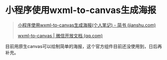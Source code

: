 

# 小程序使用wxml-to-canvas生成海报

> [小程序使用wxml-to-canvas生成海报(个人笔记) - 简书 (jianshu.com)](https://www.jianshu.com/p/3c9639862444)
>
> [wxml-to-canvas | 微信开放文档 (qq.com)](https://developers.weixin.qq.com/miniprogram/dev/platform-capabilities/extended/component-plus/wxml-to-canvas.html)

目前用原生canvas可以绘制简单的海报，这个官方组件目前还没使用到，日后再补充。